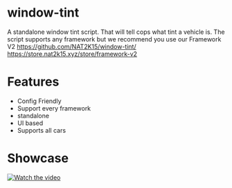 # window-tint
A standalone window tint script. That will tell cops what tint a vehicle is. The script supports any framework but we recommend you use our Framework V2
https://github.com/NAT2K15/window-tint/
https://store.nat2k15.xyz/store/framework-v2

# Features
- Config Friendly
- Support every framework
- standalone
- UI based
- Supports all cars

# Showcase
[![Watch the video](https://i.imgur.com/OqElaca.png)](https://youtu.be/T5cpBuAUEE4)
